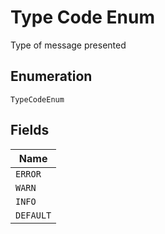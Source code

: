 
# Type Code Enum

Type of message presented

## Enumeration

`TypeCodeEnum`

## Fields

| Name |
|  --- |
| `ERROR` |
| `WARN` |
| `INFO` |
| `DEFAULT` |

